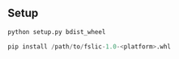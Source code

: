 ## Setup 
```python 
python setup.py bdist_wheel

pip install /path/to/fslic-1.0-<platform>.whl
```

